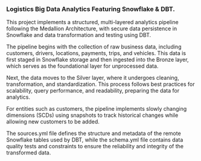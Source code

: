### Logistics Big Data Analytics Featuring Snowflake & DBT.

This project implements a structured, multi-layered analytics pipeline following the Medallion Architecture, with secure data persistence in Snowflake and data transformation and testing using DBT.

The pipeline begins with the collection of raw business data, including customers, drivers, locations, payments, trips, and vehicles. This data is first staged in Snowflake storage and then ingested into the Bronze layer, which serves as the foundational layer for unprocessed data.

Next, the data moves to the Silver layer, where it undergoes cleaning, transformation, and standardization. This process follows best practices for scalability, query performance, and readability, preparing the data for analytics.

For entities such as customers, the pipeline implements slowly changing dimensions (SCDs) using snapshots to track historical changes while allowing new customers to be added.

The sources.yml file defines the structure and metadata of the remote Snowflake tables used by DBT, while the schema.yml file contains data quality tests and constraints to ensure the reliability and integrity of the transformed data.
